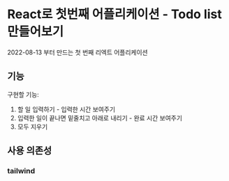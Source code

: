 # React로 첫번째 어플리케이션 - Todo list 만들어보기

2022-08-13 부터 만드는 첫 번째 리엑트 어플리케이션

## 기능

구현할 기능:

1. 할 일 입력하기 - 입력한 시간 보여주기
2. 입력한 일이 끝나면 밑줄치고 아래로 내리기 - 완료 시간 보여주기
3. 모두 지우기

## 사용 의존성

### tailwind
